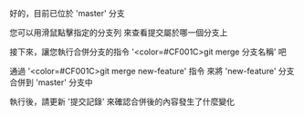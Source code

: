 好的，目前已位於 'master' 分支

您可以用滑鼠點擊指定的分支列
來查看提交屬於哪一個分支上

接下來，讓您執行合併分支的指令 
'<color=#CF001C>git merge 分支名稱</color>' 吧

通過 '<color=#CF001C>git merge new-feature</color>' 指令
來將 'new-feature' 分支合併到 'master' 分支中

執行後，請更新 '提交記錄'
來確認合併後的內容發生了什麼變化